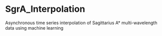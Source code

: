 # SgrA_Interpolation
Asynchronous time series interpolation of Sagittarius A* multi-wavelength data using machine learning
